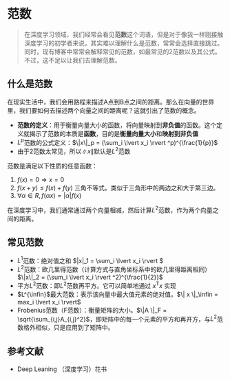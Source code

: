 # 范数

> 在深度学习领域，我们经常会看见**范数**这个词语，但是对于像我一样刚接触深度学习的初学者来说，其实难以理解什么是范数，常常会选择直接跳过。同时，现有博客中常常会解释常见的范数，如最常见的2范数以及其公式。不过，这不足以让我们去理解范数。

## 什么是范数

在现实生活中，我们会用路程来描述A点到B点之间的距离。那么在向量的世界里，我们要如何去描述两个向量之间的距离呢？这就引出了范数的概念。

- **范数的定义**：用于衡量向量大小的函数，将向量映射到**非负值**的函数。这个定义就揭示了范数的本质是**函数**，目的是**衡量向量大小**和**映射到非负值**
- $L^p$范数的公式定义：$\|x\|_p = (\sum_i \lvert x_i \rvert ^p)^{\frac{1}{p}}$
- 由于2范数太常见，所以$\| x \|$默认是$L^2$范数

范数是满足以下性质的任意函数：

1. $f(x) = 0 \Rightarrow x = 0$
2. $f(x + y) \leq f(x) + f(y)$ 三角不等式。类似于三角形中的两边之和大于第三边。
3. $\forall \alpha \in R, f(\alpha x) = \lvert \alpha \rvert f(x)$

在深度学习中，我们通常通过两个向量相减，然后计算$L^2$范数，作为两个向量之间的距离。

## 常见范数

- $L^1$范数：绝对值之和 $\|x\|_1 = \sum_i \lvert x_i \rvert $  
- $L^2$范数：欧几里得范数（计算方式与直角坐标系中的欧几里得距离相同）$\|x\|_2 = (\sum_i \lvert x_i \rvert ^2)^{\frac{1}{2}}$
- 平方$L^2$范数：即$L^2$范数再平方。它可以简单地通过 $x^\mathsf{T} x$ 实现
- $L^{\infin}$最大范数：表示该向量中最大值元素的绝对值。$\| x \|_\infin = max_i \lvert x_i \rvert$
- Frobenius范数（F范数）：衡量矩阵的大小。$\|A \|_F = \sqrt{\sum_{i,j}A_{i,j}^2}$，即矩阵中的每一个元素的平方和再开方，与$L^2$范数格外相似，只是应用到了矩阵中。

## 参考文献

- Deep Leaning （深度学习）花书